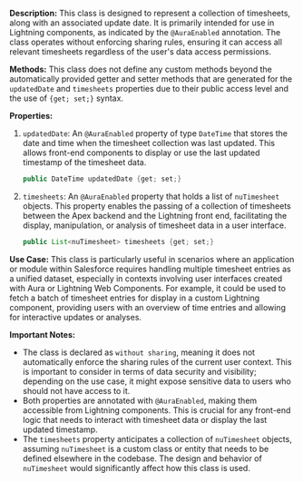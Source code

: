**Description:**
This class is designed to represent a collection of timesheets, along with an associated update date. It is primarily intended for use in Lightning components, as indicated by the `@AuraEnabled` annotation. The class operates without enforcing sharing rules, ensuring it can access all relevant timesheets regardless of the user's data access permissions.

**Methods:**
This class does not define any custom methods beyond the automatically provided getter and setter methods that are generated for the `updatedDate` and `timesheets` properties due to their public access level and the use of `{get; set;}` syntax.

**Properties:**
1. `updatedDate`: An `@AuraEnabled` property of type `DateTime` that stores the date and time when the timesheet collection was last updated. This allows front-end components to display or use the last updated timestamp of the timesheet data.
   
   ```java
   public DateTime updatedDate {get; set;}
   ```

2. `timesheets`: An `@AuraEnabled` property that holds a list of `nuTimesheet` objects. This property enables the passing of a collection of timesheets between the Apex backend and the Lightning front end, facilitating the display, manipulation, or analysis of timesheet data in a user interface.
   
   ```java
   public List<nuTimesheet> timesheets {get; set;}
   ```

**Use Case:**
This class is particularly useful in scenarios where an application or module within Salesforce requires handling multiple timesheet entries as a unified dataset, especially in contexts involving user interfaces created with Aura or Lightning Web Components. For example, it could be used to fetch a batch of timesheet entries for display in a custom Lightning component, providing users with an overview of time entries and allowing for interactive updates or analyses.

**Important Notes:**
- The class is declared as `without sharing`, meaning it does not automatically enforce the sharing rules of the current user context. This is important to consider in terms of data security and visibility; depending on the use case, it might expose sensitive data to users who should not have access to it.
- Both properties are annotated with `@AuraEnabled`, making them accessible from Lightning components. This is crucial for any front-end logic that needs to interact with timesheet data or display the last updated timestamp.
- The `timesheets` property anticipates a collection of `nuTimesheet` objects, assuming `nuTimesheet` is a custom class or entity that needs to be defined elsewhere in the codebase. The design and behavior of `nuTimesheet` would significantly affect how this class is used.